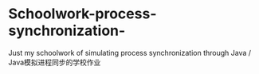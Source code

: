 # Schoolwork-process-synchronization-
Just my schoolwork of simulating process synchronization through Java / Java模拟进程同步的学校作业
